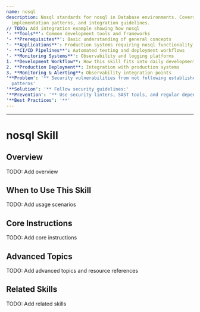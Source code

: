 ```yaml
---
name: nosql
description: Nosql standards for nosql in Database environments. Covers best practices,
  implementation patterns, and integration guidelines.
// TODO: Add integration example showing how nosql
'- **Tools**': Common development tools and frameworks
'- **Prerequisites**': Basic understanding of general concepts
'- **Applications**': Production systems requiring nosql functionality
'- **CI/CD Pipelines**': Automated testing and deployment workflows
'- **Monitoring Systems**': Observability and logging platforms
1. **Development Workflow**: How this skill fits into daily development
2. **Production Deployment**: Integration with production systems
3. **Monitoring & Alerting**: Observability integration points
'**Problem': '** Security vulnerabilities from not following established security
  patterns'
'**Solution': '** Follow security guidelines:'
'**Prevention': '** Use security linters, SAST tools, and regular dependency updates'
'**Best Practices': '**'
---
```



---

# nosql Skill

## Overview

TODO: Add overview

## When to Use This Skill

TODO: Add usage scenarios

## Core Instructions

TODO: Add core instructions

## Advanced Topics

TODO: Add advanced topics and resource references

## Related Skills

TODO: Add related skills
